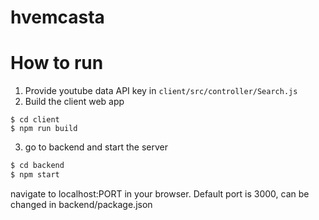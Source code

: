 # hvemcasta

# How to run

1. Provide youtube data API key in `client/src/controller/Search.js`
2. Build the client web app
```
$ cd client
$ npm run build
```
3. go to backend and start the server
```bash
$ cd backend
$ npm start
```

navigate to localhost:PORT in your browser.
Default port is 3000, can be changed in backend/package.json
